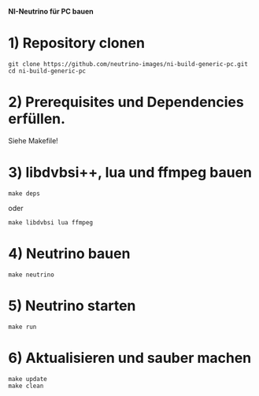 **NI-Neutrino für PC bauen**

# 1) Repository clonen #
```
git clone https://github.com/neutrino-images/ni-build-generic-pc.git
cd ni-build-generic-pc
```

# 2) Prerequisites und Dependencies erfüllen. #
Siehe Makefile!

# 3) libdvbsi++, lua und ffmpeg bauen #
```
make deps
```
oder
```
make libdvbsi lua ffmpeg
```

# 4) Neutrino bauen #
```
make neutrino
```

# 5) Neutrino starten #
```
make run
```

# 6) Aktualisieren und sauber machen #
```
make update
make clean
```
